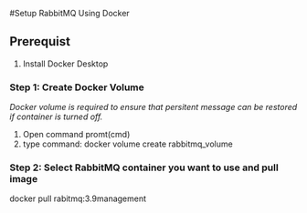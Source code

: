 #Setup RabbitMQ Using Docker

## Prerequist
1. Install Docker Desktop

### Step 1: Create Docker Volume
*Docker volume is required to ensure that persitent message can be restored if container is turned off.*

1. Open command promt(cmd)
2. type command: docker volume create rabbitmq_volume

### Step 2: Select RabbitMQ container you want to use and pull image
docker pull rabitmq:3.9management
